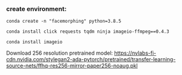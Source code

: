 
### create environment:
    conda create -n "facemorphing" python=3.8.5

    conda install click requests tqdm ninja imageio-ffmpeg==0.4.3

    conda install imageio


Download 256 resolution pretrained model:
https://nvlabs-fi-cdn.nvidia.com/stylegan2-ada-pytorch/pretrained/transfer-learning-source-nets/ffhq-res256-mirror-paper256-noaug.pkl
